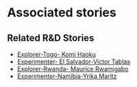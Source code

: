 # Associated stories

<!-- !!DO NOT REMOVE!! start autogenerated hyperlinks -->
## Related R&D Stories
- [Explorer\-Togo\- Komi Haoku](/RnD-Archive/stories/?doc=Explorers_TGO)
- [Experimenter- El Salvador-Victor Tablas](/RnD-Archive/stories/?doc=Experimenters_SLV)
- [Explorer\-Rwanda\- Maurice Rwamigabo](/RnD-Archive/stories/?doc=Explorers_RWA)
- [Experimenter-Namibia-Yrika Maritz](/RnD-Archive/stories/?doc=Experimenters_NAM)
<!-- !!DO NOT REMOVE!! end autogenerated hyperlinks -->